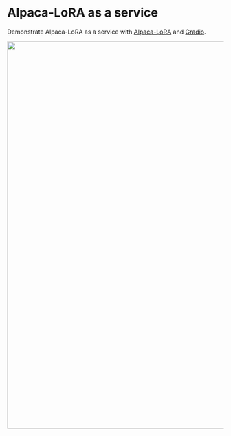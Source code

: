 # Alpaca-LoRA as a service

Demonstrate Alpaca-LoRA as a service with [Alpaca-LoRA](https://github.com/tloen/alpaca-lora) and [Gradio](https://gradio.app/).

<p align="center">
  <img height="900px" src="https://i.ibb.co/2hsLrjz/screenshot.png" />
</p>
